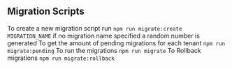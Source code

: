 ## Migration Scripts

To create a new migration script run `npm run migrate:create MIGRATION_NAME` if no migration name specified a random number is generated
To get the amount of pending migrations for each tenant `npm run migrate:pending`
To run the migrations `npm run migrate`
To Rollback migrations `npm run migrate:rollback`
